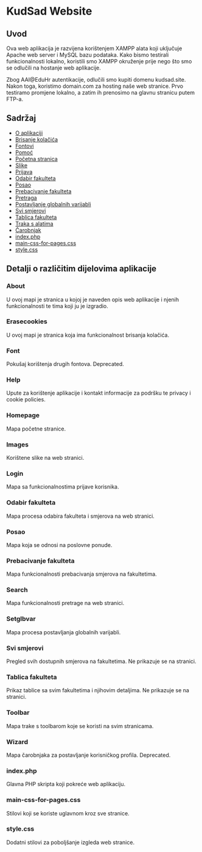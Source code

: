 # KudSad Website

## Uvod

Ova web aplikacija je razvijena korištenjem XAMPP alata koji uključuje Apache web server i MySQL bazu podataka. Kako bismo testirali funkcionalnosti lokalno, koristili smo XAMPP okruženje prije nego što smo se odlučili na hostanje web aplikacije.

Zbog AAI@EduHr autentikacije, odlučili smo kupiti domenu kudsad.site. Nakon toga, koristimo domain.com za hosting naše web stranice. Prvo testiramo promjene lokalno, a zatim ih prenosimo na glavnu stranicu putem FTP-a.

## Sadržaj

- [O aplikaciji](#about)
- [Brisanje kolačića](#erasecookies)
- [Fontovi](#font)
- [Pomoć](#help)
- [Početna stranica](#homepage)
- [Slike](#images)
- [Prijava](#login)
- [Odabir fakulteta](#odabir-fakulteta)
- [Posao](#posao)
- [Prebacivanje fakulteta](#prebacivanje-fakulteta)
- [Pretraga](#search)
- [Postavljanje globalnih varijabli](#setglbvar)
- [Svi smjerovi](#svi-smjerovi)
- [Tablica fakulteta](#tablicafakulteta)
- [Traka s alatima](#toolbar)
- [Čarobnjak](#wizard)
- [index.php](#index.php)
- [main-css-for-pages.css](#main-css-for-pages.css)
- [style.css](#style.css)

## Detalji o različitim dijelovima aplikacije

### About

U ovoj mapi je stranica u kojoj je naveden opis web aplikacije i njenih funkcionalnosti te tima koji ju je izgradio.

### Erasecookies

U ovoj mapi je stranica koja ima funkcionalnost brisanja kolačića.

### Font

Pokušaj korištenja drugih fontova. Deprecated.

### Help

Upute za korištenje aplikacije i kontakt informacije za podršku te privacy i cookie policies.

### Homepage

Mapa početne stranice.

### Images

Korištene slike na web stranici.

### Login

Mapa sa funkcionalnostima prijave korisnika.

### Odabir fakulteta

Mapa procesa odabira fakulteta i smjerova na web stranici.

### Posao

Mapa koja se odnosi na poslovne ponude.

### Prebacivanje fakulteta

Mapa funkcionalnosti prebacivanja smjerova na fakultetima.

### Search

Mapa funkcionalnosti pretrage na web stranici.

### Setglbvar

Mapa procesa postavljanja globalnih varijabli.

### Svi smjerovi

Pregled svih dostupnih smjerova na fakultetima. Ne prikazuje se na stranici.

### Tablica fakulteta

Prikaz tablice sa svim fakultetima i njihovim detaljima. Ne prikazuje se na stranici.

### Toolbar

Mapa trake s toolbarom koje se koristi na svim stranicama.

### Wizard

Mapa čarobnjaka za postavljanje korisničkog profila. Deprecated.

### index.php

Glavna PHP skripta koji pokreće web aplikaciju.

### main-css-for-pages.css

Stilovi koji se koriste uglavnom kroz sve stranice.

### style.css

Dodatni stilovi za poboljšanje izgleda web stranice.
